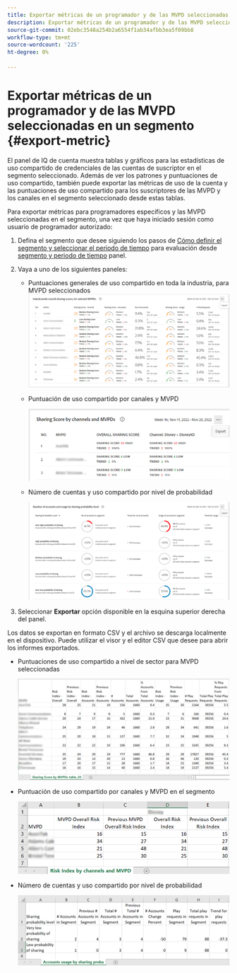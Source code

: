 ```yaml
---
title: Exportar métricas de un programador y de las MVPD seleccionadas en un segmento
description: Exportar métricas de un programador y de las MVPD seleccionadas en un segmento
source-git-commit: 02ebc3548a254b2a6554f1ab34afbb3ea5f09bb8
workflow-type: tm+mt
source-wordcount: '225'
ht-degree: 0%

---
```


# Exportar métricas de un programador y de las MVPD seleccionadas en un segmento {#export-metric}

El panel de IQ de cuenta muestra tablas y gráficos para las estadísticas de uso compartido de credenciales de las cuentas de suscriptor en el segmento seleccionado. Además de ver los patrones y puntuaciones de uso compartido, también puede exportar las métricas de uso de la cuenta y las puntuaciones de uso compartido para los suscriptores de las MVPD y los canales en el segmento seleccionado desde estas tablas.

Para exportar métricas para programadores específicos y las MVPD seleccionadas en el segmento, una vez que haya iniciado sesión como usuario de programador autorizado:

1. Defina el segmento que desee siguiendo los pasos de [Cómo definir el segmento y seleccionar el periodo de tiempo](/help/AccountIQ/howto-select-segment-timeframe.md) para evaluación desde [segmento y periodo de tiempo](/help/AccountIQ/segments-timeframe.md) panel.

1. Vaya a uno de los siguientes paneles:

   * Puntuaciones generales de uso compartido en toda la industria, para MVPD seleccionados
     ![](assets/ind-sharpanel-export-option.png)

   * Puntuación de uso compartido por canales y MVPD

     ![](assets/sharscorepanel-export-option.png)

   * Número de cuentas y uso compartido por nivel de probabilidad

     ![](assets/usage-panel-export-option.png)

1. Seleccionar **Exportar** opción disponible en la esquina superior derecha del panel.

Los datos se exportan en formato CSV y el archivo se descarga localmente en el dispositivo. Puede utilizar el visor y el editor CSV que desee para abrir los informes exportados.

* Puntuaciones de uso compartido a nivel de sector para MVPD seleccionadas

  ![](assets/export-ind-sharing-score.png)

* Puntuación de uso compartido por canales y MVPD en el segmento

  ![](assets/export-risk-index-by-mvpdchannels.png)

* Número de cuentas y uso compartido por nivel de probabilidad

  ![](assets/export-acc-usage.png)
